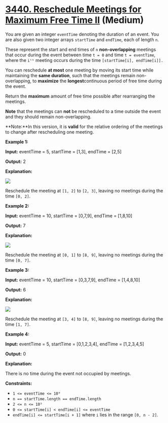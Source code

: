 # [3440. Reschedule Meetings for Maximum Free Time II][link] (Medium)

[link]: https://leetcode.com/problems/reschedule-meetings-for-maximum-free-time-ii/

You are given an integer `eventTime` denoting the duration of an event. You are also given two
integer arrays `startTime` and `endTime`, each of length `n`.

These represent the start and end times of `n` **non-overlapping** meetings that occur during the
event between time `t = 0` and time `t = eventTime`, where the `iᵗʰ` meeting occurs during the time
`[startTime[i], endTime[i]].`

You can reschedule **at most** one meeting by moving its start time while maintaining the **same
duration**, such that the meetings remain non-overlapping, to **maximize** the **longest**continuous
period of free time during the event.

Return the **maximum** amount of free time possible after rearranging the meetings.

**Note** that the meetings can **not** be rescheduled to a time outside the event and they should
remain non-overlapping.

**Note:**In this version, it is **valid** for the relative ordering of the meetings to change after
rescheduling one meeting.

**Example 1:**

**Input:** eventTime = 5, startTime = \[1,3\], endTime = \[2,5\]

**Output:** 2

**Explanation:**

![](https://assets.leetcode.com/uploads/2024/12/22/example0_rescheduled.png)

Reschedule the meeting at `[1, 2]` to `[2, 3]`, leaving no meetings during the time `[0, 2]`.

**Example 2:**

**Input:** eventTime = 10, startTime = \[0,7,9\], endTime = \[1,8,10\]

**Output:** 7

**Explanation:**

![](https://assets.leetcode.com/uploads/2024/12/22/rescheduled_example0.png)

Reschedule the meeting at `[0, 1]` to `[8, 9]`, leaving no meetings during the time `[0, 7]`.

**Example 3:**

**Input:** eventTime = 10, startTime = \[0,3,7,9\], endTime = \[1,4,8,10\]

**Output:** 6

**Explanation:**

**![](https://assets.leetcode.com/uploads/2025/01/28/image3.png)**

Reschedule the meeting at `[3, 4]` to `[8, 9]`, leaving no meetings during the time `[1, 7]`.

**Example 4:**

**Input:** eventTime = 5, startTime = \[0,1,2,3,4\], endTime = \[1,2,3,4,5\]

**Output:** 0

**Explanation:**

There is no time during the event not occupied by meetings.

**Constraints:**

- `1 <= eventTime <= 10⁹`
- `n == startTime.length == endTime.length`
- `2 <= n <= 10⁵`
- `0 <= startTime[i] < endTime[i] <= eventTime`
- `endTime[i] <= startTime[i + 1]` where `i` lies in the range `[0, n - 2]`.
